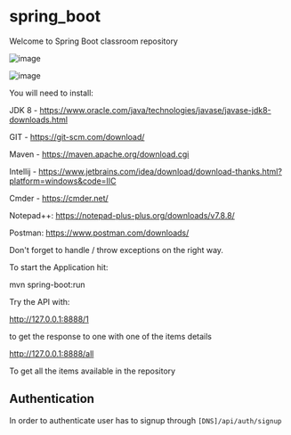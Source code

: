 # spring_boot
Welcome to  Spring Boot classroom repository


![image](https://user-images.githubusercontent.com/29695491/119986918-570a9400-bfbc-11eb-9e43-b6d610d192be.png)


![image](https://user-images.githubusercontent.com/29695491/119985600-c3849380-bfba-11eb-88e7-86894ab7012d.png)


You will need to install:

JDK 8 - https://www.oracle.com/java/technologies/javase/javase-jdk8-downloads.html

GIT - https://git-scm.com/download/

Maven - https://maven.apache.org/download.cgi

Intellij - https://www.jetbrains.com/idea/download/download-thanks.html?platform=windows&code=IIC

Cmder - https://cmder.net/

Notepad++: https://notepad-plus-plus.org/downloads/v7.8.8/

Postman: https://www.postman.com/downloads/


Don't forget to handle / throw exceptions on the right way.

To start the Application hit:

mvn spring-boot:run


Try the API with:

http://127.0.0.1:8888/1

to get the response to one with one of the items details

http://127.0.0.1:8888/all

To get all the items available in the repository


## Authentication 

In order to authenticate user has to signup through `[DNS]/api/auth/signup` 


